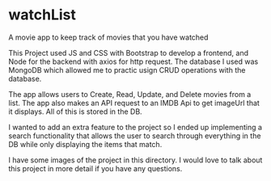 # watchList
A movie app to keep track of movies that you have watched

This Project used JS and CSS with Bootstrap to develop a frontend, and Node for the backend with axios for http request.
The database I used was MongoDB which allowed me to practic usign CRUD operations with the database.

The app allows users to Create, Read, Update, and Delete movies from a list. The app also makes an API request to an IMDB Api to get imageUrl that it displays.
All of this is stored in the DB.

I wanted to add an extra feature to the project so I ended up implementing a search functionality that allows the user to search through everything in the DB while only displaying the items that match.

I have some images of the project in this directory.
I would love to talk about this project in more detail if you have any questions.
